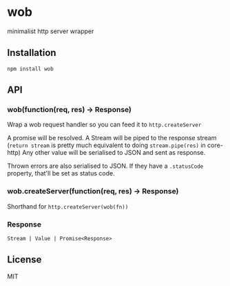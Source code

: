 # wob

 minimalist http server wrapper 

## Installation

    npm install wob

## API

### wob(function(req, res) -> Response)

  Wrap a wob request handler so you can feed it to `http.createServer`

  A promise will be resolved.
  A Stream will be piped to the response stream (`return stream` is pretty much equivalent to doing `stream.pipe(res)` in core-http)
  Any other value will be serialised to JSON and sent as response.

  Thrown errors are also serialised to JSON. If they have a `.statusCode` property, that'll be set as status code.

### wob.createServer(function(req, res) -> Response)

  Shorthand for `http.createServer(wob(fn))`

### Response

  `Stream | Value | Promise<Response>`

## License

  MIT

